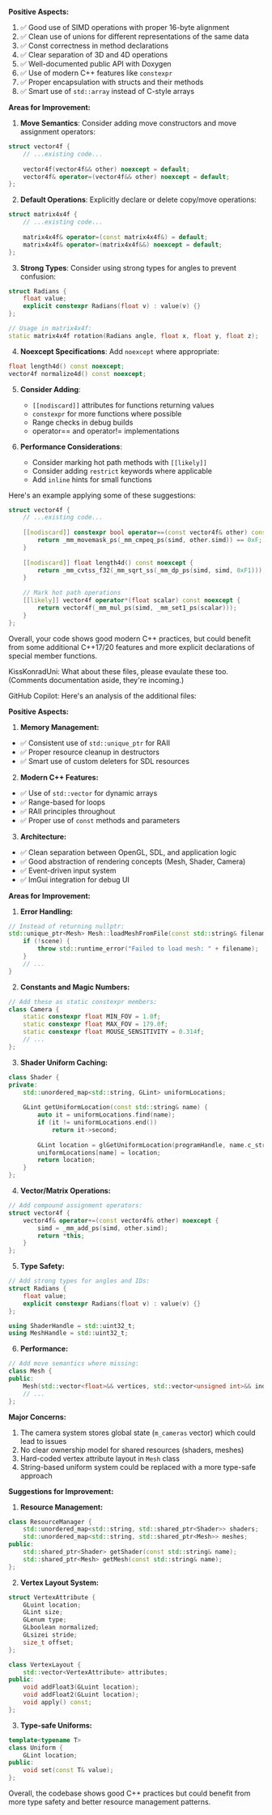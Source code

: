 **Positive Aspects:**
1. ✅ Good use of SIMD operations with proper 16-byte alignment
2. ✅ Clean use of unions for different representations of the same data
3. ✅ Const correctness in method declarations
4. ✅ Clear separation of 3D and 4D operations
5. ✅ Well-documented public API with Doxygen
6. ✅ Use of modern C++ features like `constexpr`
7. ✅ Proper encapsulation with structs and their methods
8. ✅ Smart use of `std::array` instead of C-style arrays

**Areas for Improvement:**

1. **Move Semantics**: Consider adding move constructors and move assignment operators:

```cpp
struct vector4f {
    // ...existing code...
    
    vector4f(vector4f&& other) noexcept = default;
    vector4f& operator=(vector4f&& other) noexcept = default;
};
```

2. **Default Operations**: Explicitly declare or delete copy/move operations:

```cpp
struct matrix4x4f {
    // ...existing code...
    
    matrix4x4f& operator=(const matrix4x4f&) = default;
    matrix4x4f& operator=(matrix4x4f&&) noexcept = default;
};
```

3. **Strong Types**: Consider using strong types for angles to prevent confusion:

```cpp
struct Radians {
    float value;
    explicit constexpr Radians(float v) : value(v) {}
};

// Usage in matrix4x4f:
static matrix4x4f rotation(Radians angle, float x, float y, float z);
```

4. **Noexcept Specifications**: Add `noexcept` where appropriate:

```cpp
float length4d() const noexcept;
vector4f normalize4d() const noexcept;
```

5. **Consider Adding**:
   - `[[nodiscard]]` attributes for functions returning values
   - `constexpr` for more functions where possible
   - Range checks in debug builds
   - operator== and operator!= implementations

6. **Performance Considerations**:
   - Consider marking hot path methods with `[[likely]]`
   - Consider adding `restrict` keywords where applicable
   - Add `inline` hints for small functions

Here's an example applying some of these suggestions:

```cpp
struct vector4f {
    // ...existing code...
    
    [[nodiscard]] constexpr bool operator==(const vector4f& other) const noexcept {
        return _mm_movemask_ps(_mm_cmpeq_ps(simd, other.simd)) == 0xF;
    }
    
    [[nodiscard]] float length4d() const noexcept {
        return _mm_cvtss_f32(_mm_sqrt_ss(_mm_dp_ps(simd, simd, 0xF1)));
    }
    
    // Mark hot path operations
    [[likely]] vector4f operator*(float scalar) const noexcept {
        return vector4f(_mm_mul_ps(simd, _mm_set1_ps(scalar)));
    }
};
```

Overall, your code shows good modern C++ practices, but could benefit from some additional C++17/20 features and more explicit declarations of special member functions.

KissKonradUni: What about these files, please evaulate these too. (Comments documentation aside, they're incoming.)

GitHub Copilot: Here's an analysis of the additional files:

**Positive Aspects:**

1. **Memory Management:**
- ✅ Consistent use of `std::unique_ptr` for RAII
- ✅ Proper resource cleanup in destructors
- ✅ Smart use of custom deleters for SDL resources

2. **Modern C++ Features:**
- ✅ Use of `std::vector` for dynamic arrays
- ✅ Range-based for loops
- ✅ RAII principles throughout
- ✅ Proper use of `const` methods and parameters

3. **Architecture:**
- ✅ Clean separation between OpenGL, SDL, and application logic
- ✅ Good abstraction of rendering concepts (Mesh, Shader, Camera)
- ✅ Event-driven input system
- ✅ ImGui integration for debug UI

**Areas for Improvement:**

1. **Error Handling:**
```cpp
// Instead of returning nullptr:
std::unique_ptr<Mesh> Mesh::loadMeshFromFile(const std::string& filename) {
    if (!scene) {
        throw std::runtime_error("Failed to load mesh: " + filename);
    }
    // ...
}
```

2. **Constants and Magic Numbers:**
```cpp
// Add these as static constexpr members:
class Camera {
    static constexpr float MIN_FOV = 1.0f;
    static constexpr float MAX_FOV = 179.0f;
    static constexpr float MOUSE_SENSITIVITY = 0.314f;
    // ...
};
```

3. **Shader Uniform Caching:**
```cpp
class Shader {
private:
    std::unordered_map<std::string, GLint> uniformLocations;
    
    GLint getUniformLocation(const std::string& name) {
        auto it = uniformLocations.find(name);
        if (it != uniformLocations.end())
            return it->second;
            
        GLint location = glGetUniformLocation(programHandle, name.c_str());
        uniformLocations[name] = location;
        return location;
    }
};
```

4. **Vector/Matrix Operations:**
```cpp
// Add compound assignment operators:
struct vector4f {
    vector4f& operator+=(const vector4f& other) noexcept {
        simd = _mm_add_ps(simd, other.simd);
        return *this;
    }
};
```

5. **Type Safety:**
```cpp
// Add strong types for angles and IDs:
struct Radians {
    float value;
    explicit constexpr Radians(float v) : value(v) {}
};

using ShaderHandle = std::uint32_t;
using MeshHandle = std::uint32_t;
```

6. **Performance:**
```cpp
// Add move semantics where missing:
class Mesh {
public:
    Mesh(std::vector<float>&& vertices, std::vector<unsigned int>&& indices);
    // ...
};
```

**Major Concerns:**

1. The camera system stores global state (`m_cameras` vector) which could lead to issues
2. No clear ownership model for shared resources (shaders, meshes)
3. Hard-coded vertex attribute layout in `Mesh` class
4. String-based uniform system could be replaced with a more type-safe approach

**Suggestions for Improvement:**

1. **Resource Management:**
```cpp
class ResourceManager {
    std::unordered_map<std::string, std::shared_ptr<Shader>> shaders;
    std::unordered_map<std::string, std::shared_ptr<Mesh>> meshes;
public:
    std::shared_ptr<Shader> getShader(const std::string& name);
    std::shared_ptr<Mesh> getMesh(const std::string& name);
};
```

2. **Vertex Layout System:**
```cpp
struct VertexAttribute {
    GLuint location;
    GLint size;
    GLenum type;
    GLboolean normalized;
    GLsizei stride;
    size_t offset;
};

class VertexLayout {
    std::vector<VertexAttribute> attributes;
public:
    void addFloat3(GLuint location);
    void addFloat2(GLuint location);
    void apply() const;
};
```

3. **Type-safe Uniforms:**
```cpp
template<typename T>
class Uniform {
    GLint location;
public:
    void set(const T& value);
};
```

Overall, the codebase shows good C++ practices but could benefit from more type safety and better resource management patterns.